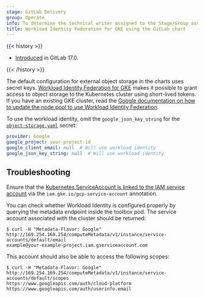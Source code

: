 ```yaml
---
stage: GitLab Delivery
group: Operate
info: To determine the technical writer assigned to the Stage/Group associated with this page, see https://handbook.gitlab.com/handbook/product/ux/technical-writing/#assignments
title: Workload Identity Federation for GKE using the GitLab chart
---
```


{{< history >}}

- [Introduced](https://gitlab.com/gitlab-org/charts/gitlab/-/issues/3434) in GitLab 17.0.

{{< /history >}}

The default configuration for external object storage in the charts uses
secret keys. [Workload Identity Federation for GKE](https://cloud.google.com/kubernetes-engine/docs/concepts/workload-identity)
makes it possible to grant access to object storage to the Kubernetes cluster using short-lived
tokens. If you have an existing GKE cluster, read the [Google documentation on how to update the node pool to use Workload Identity Federation](https://cloud.google.com/kubernetes-engine/docs/how-to/workload-identity#option_2_node_pool_modification).

To use the workload identity, omit the `google_json_key_string`
for the [`object-storage.yaml`](../../charts/globals.md#connection) secret:

```yaml
provider: Google
google_project: your-project-id
google_client_email: null  # Will use workload identity
google_json_key_string: null  # Will use workload identity
```

## Troubleshooting

Ensure that the [Kubernetes ServiceAccount is linked to the IAM service account](https://cloud.google.com/kubernetes-engine/docs/how-to/workload-identity#kubernetes-sa-to-iam)
via the `iam.gke.io/gcp-service-account` annotation.

You can check whether Workload Identity is configured properly by
querying the metadata endpoint inside the toolbox pod. The service
account associated with the cluster should be returned:

```shell
$ curl -H "Metadata-Flavor: Google" http://169.254.169.254/computeMetadata/v1/instance/service-accounts/default/email
example@your-example-project.iam.gserviceaccount.com
```

This account should also be able to access the following scopes:

```shell
$ curl -H "Metadata-Flavor: Google" http://169.254.169.254/computeMetadata/v1/instance/service-accounts/default/scopes
https://www.googleapis.com/auth/cloud-platform
https://www.googleapis.com/auth/userinfo.email
```
